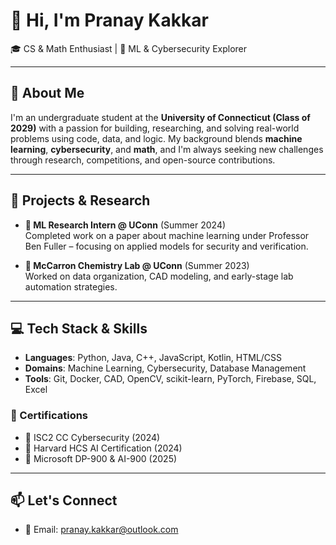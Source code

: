 # 👋 Hi, I'm Pranay Kakkar

🎓 CS & Math Enthusiast | 🤖 ML & Cybersecurity Explorer 

---

## 🧠 About Me

I'm an undergraduate student at the **University of Connecticut (Class of 2029)** with a passion for building, researching, and solving real-world problems using code, data, and logic. My background blends **machine learning**, **cybersecurity**, and **math**, and I'm always seeking new challenges through research, competitions, and open-source contributions.

---

## 🚀 Projects & Research

- **🔬 ML Research Intern @ UConn** (Summer 2024)  
  Completed work on a paper about machine learning under Professor Ben Fuller – focusing on applied models for security and verification.

- **🧪 McCarron Chemistry Lab @ UConn** (Summer 2023)  
  Worked on data organization, CAD modeling, and early-stage lab automation strategies.

---

## 💻 Tech Stack & Skills

- **Languages**: Python, Java, C++, JavaScript, Kotlin, HTML/CSS  
- **Domains**: Machine Learning, Cybersecurity, Database Management  
- **Tools**: Git, Docker, CAD, OpenCV, scikit-learn, PyTorch, Firebase, SQL, Excel

### 📜 Certifications
- 📌 ISC2 CC Cybersecurity (2024)
- 📌 Harvard HCS AI Certification (2024)
- 📌 Microsoft DP-900 & AI-900 (2025)

---

## 📫 Let's Connect

- 📧 Email: [pranay.kakkar@outlook.com](mailto:pranay.kakkar@outlook.com)
